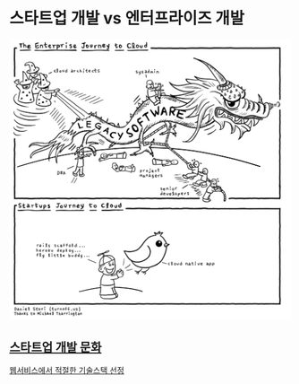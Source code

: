 # 스타트업 개발 vs 엔터프라이즈 개발
![startupVsEnterprise](img/startupVsEnterprise.png)
## [스타트업 개발 문화](https://github.com/mimul/dev-environment)
[웹서비스에서 적절한 기술스택 선정](https://www.venturesquare.net/550216)